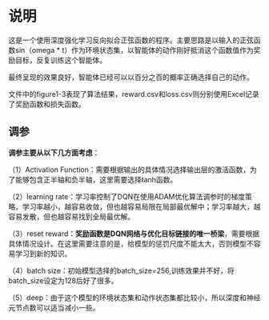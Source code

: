 # **说明**
这是一个使用深度强化学习反向拟合正弦函数的程序。主要思路是以输入的正弦函数sin（omega * t）作为环境状态集，以智能体的动作刚好抵消这个函数值作为奖励目标，反复训练这个智能体。

最终呈现的效果良好，智能体已经可以以百分之百的概率正确选择自己的动作。

文件中的figure1-3表现了算法结果，reward.csv和loss.csv则分别使用Excel记录了奖励函数和损失函数。
## 调参
**调参主要从以下几方面考虑**：

（1）Activation Function：需要根据输出的具体情况选择输出层的激活函数，为了能够包含正半轴和负半轴，这里需要选择tanh函数。

（2）learning rate：学习率控制了DQN在使用ADAM优化算法调参时的梯度策略，学习率越小，越容易收敛，但也越容易局限在局部最优解中；学习率越大，越容易发散，但也越容易找到全局最优解。

（3）reset reward：**奖励函数是DQN网络与优化目标链接的唯一桥梁**，需要根据具体情况设计。在这里需要注意的是，给模型的惩罚尺度不能太大，否则模型不容易学习到新的知识。

（4）batch size：初始模型选择的batch_size=256,训练效果并不好，将batch_size设定为128后好了很多。

（5）deep：由于这个模型的环境状态集和动作状态集都比较小，所以深度和神经元节点数可以适当减小一些。


